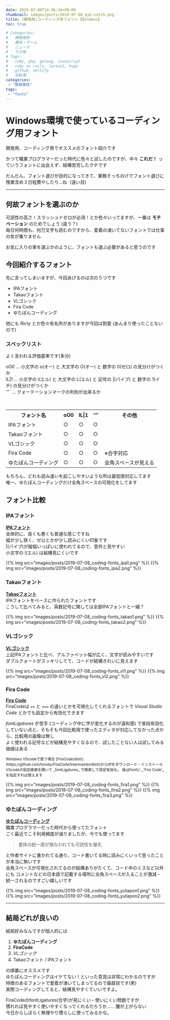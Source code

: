 ```yaml
---
date: 2019-07-08T14:36:34+09:00
thumbnail: images/posts/2019-07-08_eye-catch.png
title: (開発用)コーディング用フォント【Windows】
toc: true

# Categories:
#   開発関係
#   趣味・ゲーム
#   ニュース
#   その他
# Tags:
#   ruby, php, golang, javascript
#   ruby on rails, laravel, hugo
#   github, netlify
#   自転車
categories:
 - "開発関係"
tags:
 - "fonts"
---
```


# Windows環境で使っているコーディング用フォント

開発用、コーディング用でオススメのフォント紹介です  

かつて職業プログラマーだった時代に色々と試したのですが、中々 __これだ！__ っていうフォントに出会えず、結構苦労したクチです

だんだん、フォント選びが目的になってきて、業務そっちのけでフォント選びに残業含め３日程費やしたり…ね（遠い目)

* * *

## 何故フォントを選ぶのか

可読性の高さ！スラッシュドゼロが必須！とか色々いってますが、一番は __モチベーション__ のためでしょう (違う？)  
毎日何時間も、何万文字も読むのですから、愛着の湧いてないフォントでは仕事の気が乗りません  

お気に入りの車を選ぶかのように、フォントも選ぶ必要があると思うのです

## 今回紹介するフォント

先に言ってしまいますが、今回あげるのは次の５つです

- IPAフォント
- Takaoフォント
- VLゴシック
- Fira Code
- ゆたぽんコーディング

他にも _Ricty_ とか色々有名所がありますが今回は割愛 (あんまり使ったことないので)

### スペックリスト

よく言われる評価基準です(多分)

oO0 ... 小文字の o(オー) と 大文字の O(オー) と 数字の 0(ゼロ) の見分けがつくか  
lL|1 ... 小文字の l(エル) と 大文字の L(エル) と 記号の |(パイプ) と 数字の 1(イチ) の見分けがつくか  
'"` ... クォーテーションマークの判別が出来るか  

<br>

<table>
  <tr>
    <th>フォント名</th>
    <th>oO0</th>
    <th>lL|1</th>
    <th>'"`</th>
    <th>その他</th>
  </tr>
  <tr>
    <td>IPAフォント</td>
    <td>○</td>
    <td>○</td>
    <td>○</td>
    <td></td>
  </tr>
  <tr>
    <td>Takaoフォント</td>
    <td>○</td>
    <td>○</td>
    <td>○</td>
    <td></td>
  </tr>
  <tr>
    <td>VLゴシック</td>
    <td>○</td>
    <td>○</td>
    <td>○</td>
    <td></td>
  </tr>
  <tr>
    <td>Fira Code</td>
    <td>○</td>
    <td>○</td>
    <td>○</td>
    <td>※合字対応</td>
  </tr>
  <tr>
    <td>ゆたぽんコーディング</td>
    <td>○</td>
    <td>○</td>
    <td>○</td>
    <td>全角スペースが見える</td>
  </tr>
</table>

もちろん、どれも読み違いを起こしやすいような所は最低限対応してます  
唯一、ゆたぽんコーディングだけ全角スペースの可視化をしてます

## フォント比較

### IPAフォント
__[IPAフォント](https://ipafont.ipa.go.jp/old/ipafont/download.html)__  
全体的に、良くも悪くも普通な感じですね  
幅が少し狭く、ゼロとかが少し読みにくい印象です  
|(パイプ)が縦幅いっぱいに使われてるので、意外と見やすい  
小文字の l(エル) は結構見にくいです

 {{% img src="images/posts/2019-07-08_coding-fonts_ipa1.png" %}}
 {{% img src="images/posts/2019-07-08_coding-fonts_ipa2.png" %}}


### Takaoフォント
__[Takaoフォント](https://launchpad.net/takao-fonts)__  
IPAフォントをベースに作られたフォントです  
こうして比べてみると、英数記号に関しては全部IPAフォントと一緒？

{{% img src="images/posts/2019-07-08_coding-fonts_takao1.png" %}}
{{% img src="images/posts/2019-07-08_coding-fonts_takao2.png" %}}


### VLゴシック
__[VLゴシック](https://ja.osdn.net/projects/vlgothic/releases/)__  
上記IPAフォントと比べ、アルファベット幅が広く、文字が読みやすいです  
ダブルクォートがスッキリしてて、コードが結構きれいに見えます  

 {{% img src="images/posts/2019-07-08_coding-fonts_vl1.png" %}}
 {{% img src="images/posts/2019-07-08_coding-fonts_vl2.png" %}}


### Fira Code
__[Fira Code](https://github.com/tonsky/FiraCode)__  
FiraCodeは <code>==</code> と <code>===</code> の違いとかを可視化してくれるフォントで _Visual Studio Code_ とかでも設定から有効化できます  

_fontLigatures_ が苦手 (コーディング中に字が変化するのが違和感) で普段有効化していない点と、そもそも今回比較用で使ったエディタが対応してなかった点から、比較用の画像は無し  
よく使われる記号などが結構見やすくなるので、試したことない人は試してみる価値はある

<small>
Windows VScodeで使う場合 [FiraCode/distr](https://github.com/tonsky/FiraCode/tree/master/distr)からttfをダウンロード・インストール  
VScodeの設定画面を開いて _fontLigatures_ で検索して設定有効化。  
後はFontに _'Fira Code'_ を指定すれば使えます
</small>

{{% img src="images/posts/2019-07-08_coding-fonts_fira1.png" %}}
{{% img src="images/posts/2019-07-08_coding-fonts_fira2.png" %}}
{{% img src="images/posts/2019-07-08_coding-fonts_fira3.png" %}}
 

### ゆたぽんコーディング
__[ゆたぽんコーディング](http://net2.system.to/pc/font.html)__  
職業プログラマーだった時代から使ってたフォント  
ごく最近でこそ利用頻度が減りましたが、今でも使ってます  

> 書体の統一感が損なわれても可読性を優先

と作者サイトに書かれてる通り、コード書いてる時に読みにくいって思ったことが本当に無いです  
全角スペースが可視化されてるのが結構ありがたくて、コード中のミスなど以外にも
コメントなどの日本語で記載する場所に全角スペースが入ることが激減・統一されるのですごい嬉しいです

{{% img src="images/posts/2019-07-08_coding-fonts_yutapon1.png" %}}
{{% img src="images/posts/2019-07-08_coding-fonts_yutapon2.png" %}}

* * *

## 結局どれが良いの

結局好みなんですが個人的には

1. __ゆたぽんコーディング__
1. __FiraCode__
1. _VLゴシック_
1. Takaoフォント / IPAフォント

の順番にオススメです  
ゆたぽんコーディングはイケてない！といった意見は非常にわかるのですが  
特徴のあるフォントで愛着が湧いてしまってるので贔屓目です(笑)  
実際コーディングしてると、結構見やすくていいですよ。

FiraCodeのfontLigatures(合字)が見にくい・使いにくい問題ですが  
慣れれば見やすく使いやすくなってくれるだろうか……  腰が上がらない  
今日からしばらく無理やり慣らしに使ってみるかな。